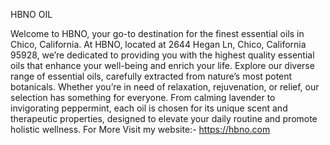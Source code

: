 HBNO OIL

Welcome to HBNO, your go-to destination for the finest essential oils in Chico, California. At HBNO, located at 2644 Hegan Ln, Chico, California 95928, we’re dedicated to providing you with the highest quality essential oils that enhance your well-being and enrich your life. Explore our diverse range of essential oils, carefully extracted from nature’s most potent botanicals. Whether you’re in need of relaxation, rejuvenation, or relief, our selection has something for everyone. From calming lavender to invigorating peppermint, each oil is chosen for its unique scent and therapeutic properties, designed to elevate your daily routine and promote holistic wellness. For More Visit my website:-  https://hbno.com